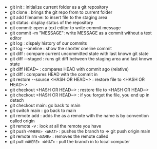 - git init : initialize current folder as a git repository
- git clone <URL> : brings the git repo from <URL> to current folder
- git add filename: to insert file to the staging area
- git status: display status of the repository
- git commit: open a text editor to write commit message
- git commit -m "MESSAGE": write MESSAGE as a commit without a text editor
- git log : dispaly history of our commits
- git log --oneline : show the shorter oneline commit
- git diff : compare current uncommitted  state with last known git state
- git diff --staged : runs git diff between  the staging area and last known state
- git diff HEAD~<NUMBER> : compares HEAD with commit <NUMBER> ago (relative)
- git diff <HASH> : compares HEAD with the commit in <HASH>
- git restore --source <HASH OR HEAD~> <FILE> : restore file to <HASH OR HEAD~>
- git checkout <HASH OR HEAD~> <FILE> : restore file to <HASH OR HEAD~>
- git checkout <HASH OR HEAD~> : if you forget the file, you end up in detach
- git checkout main: go back to main
- git switch main : go back to main
- git remote add <NAME> <URL> : adds the <URL> as a remote with the name <NAME>
<NAME> is by convention  called origin
- git remote -v : look at all the remote you have
- git push `<WHERE> <WHAT>` : pushes the <WHAT> branch to <WHERE> => git push origin main
- git remote rm `<NAME>` : removes the remote called <NAME>
- git pull `<WHERE> <WHAT>` : pull the branch in to local computer
